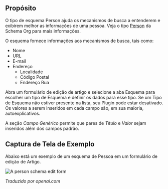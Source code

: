 <!-- Filename: Localhost / Display title: Schema.org - Pessoa -->

## Propósito

O tipo de esquema Person ajuda os mecanismos de busca a entenderem e exibirem melhor as informações de uma pessoa. Veja o tipo [Person](https://schema.org/Person) da Schema Org para mais informações.

O esquema fornece informações aos mecanismos de busca, tais como:

- Nome
- URL
- E-mail
- Endereço
    - Localidade
    - Código Postal
    - Endereço Rua

Abra um formulário de edição de artigo e selecione a aba Esquema para escolher um tipo de Esquema e definir os dados para esse tipo. Se um Tipo de Esquema não estiver presente na lista, seu Plugin pode estar desativado. Os valores a serem inseridos em cada campo são, em sua maioria, autoexplicativos.

A seção *Campo Genérico* permite que pares de *Título* e *Valor* sejam inseridos além dos campos padrão.

## Captura de Tela de Exemplo

Abaixo está um exemplo de um esquema de Pessoa em um formulário de edição de Artigo.

![A person schema edit form](../../../en/images/schemas/edit-schema-person.png)

*Traduzido por openai.com*

